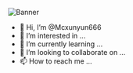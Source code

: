 ![Banner](https://i.328888.xyz/2023/04/18/izbovF.png)

- 👋 Hi, I’m @Mcxunyun666
- 👀 I’m interested in ...
- 🌱 I’m currently learning ...
- 💞️ I’m looking to collaborate on ...
- 📫 How to reach me ...

<!---
Mcxunyun666/Mcxunyun666 is a ✨ special ✨ repository because its `README.md` (this file) appears on your GitHub profile.
You can click the Preview link to take a look at your changes.
--->
